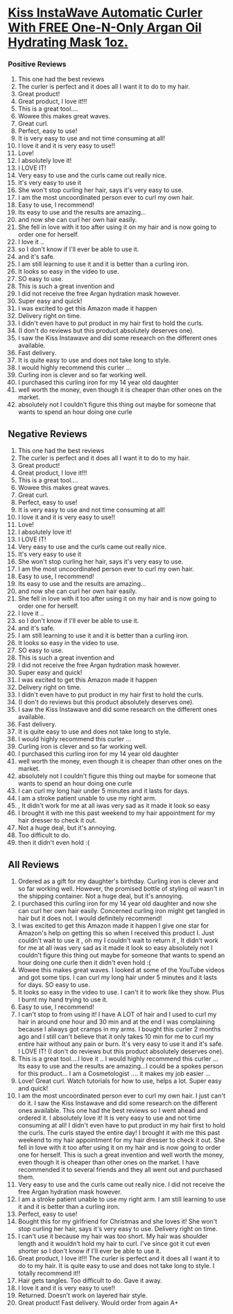 # [Kiss InstaWave Automatic Curler With FREE One-N-Only Argan Oil Hydrating Mask 1oz.](https://products.checkmycream.com/products/Kiss-InstaWave-Automatic-Curler-With-FREE-One-N-Only-Argan-Oil-Hydrating-Mask-1oz..html)

### Positive Reviews

<ol>
      <li>This one had the best reviews</li>
      <li>The curler is perfect and it does all I want it to do to my hair.</li>
      <li>Great product!  </li>
      <li>Great product, I love it!!!</li>
      <li>This is a great tool....</li>
      <li>Wowee this makes great waves.</li>
      <li>Great curl.</li>
      <li>Perfect, easy to use!</li>
      <li>It is very easy to use and not time consuming at all!</li>
      <li>I love it and it is very easy to use!!</li>
      <li>Love!</li>
      <li>I absolutely love it!</li>
      <li>I LOVE IT!</li>
      <li>Very easy to use and the curls came out really nice.</li>
      <li>It&#x27;s very easy to use it</li>
      <li>She won&#x27;t stop curling her hair, says it&#x27;s very easy to use.  </li>
      <li>I am the most uncoordinated person ever to curl my own hair.</li>
      <li>Easy to use, I recommend!</li>
      <li>Its easy to use and the results are amazing...</li>
      <li>and now she can curl her own hair easily.</li>
      <li>She fell in love with it too after using it on my hair and is now going to order one for herself.</li>
      <li>I love it ..  </li>
      <li>so I don&#x27;t know if I&#x27;ll ever be able to use it.</li>
      <li>and it&#x27;s safe.</li>
      <li>I am still learning to use it and it is better than a curling iron.</li>
      <li>It looks so easy in the video to use.  </li>
      <li>SO easy to use.</li>
      <li>This is such a great invention and</li>
      <li>I did not receive the free Argan hydration mask however.</li>
      <li>Super easy and quick!</li>
      <li>I was excited to get this Amazon made it happen</li>
      <li>Delivery right on time.</li>
      <li>I didn&#x27;t even have to put product in my hair first to hold the curls.</li>
      <li>(I don&#x27;t do reviews but this product absolutely deserves one).</li>
      <li>I saw the Kiss Instawave and did some research on the different ones available.</li>
      <li>Fast delivery.  </li>
      <li>It is quite easy to use and does not take long to style.</li>
      <li>I would highly recommend this curler ...</li>
      <li>Curling iron is clever and so far working well.</li>
      <li>I  purchased this curling iron for my 14 year old daughter</li>
      <li>well worth the money, even though it is cheaper than other ones on the market.</li>
      <li>absolutely not I couldn&#x27;t figure this thing out maybe for someone that wants to spend an hour doing one curle</li>
</ol>


<h2>Negative Reviews</h2>
<ol>
<li> This one had the best reviews</li>
<li> The curler is perfect and it does all I want it to do to my hair.</li>
<li> Great product!  </li>
<li> Great product, I love it!!!</li>
<li> This is a great tool....</li>
<li> Wowee this makes great waves.</li>
<li> Great curl.</li>
<li> Perfect, easy to use!</li>
<li> It is very easy to use and not time consuming at all!</li>
<li> I love it and it is very easy to use!!</li>
<li> Love!</li>
<li> I absolutely love it!</li>
<li> I LOVE IT!</li>
<li> Very easy to use and the curls came out really nice.</li>
<li> It&#x27;s very easy to use it</li>
<li> She won&#x27;t stop curling her hair, says it&#x27;s very easy to use.  </li>
<li> I am the most uncoordinated person ever to curl my own hair.</li>
<li> Easy to use, I recommend!</li>
<li> Its easy to use and the results are amazing...</li>
<li> and now she can curl her own hair easily.</li>
<li> She fell in love with it too after using it on my hair and is now going to order one for herself.</li>
<li> I love it ..  </li>
<li> so I don&#x27;t know if I&#x27;ll ever be able to use it.</li>
<li> and it&#x27;s safe.</li>
<li> I am still learning to use it and it is better than a curling iron.</li>
<li> It looks so easy in the video to use.  </li>
<li> SO easy to use.</li>
<li> This is such a great invention and</li>
<li> I did not receive the free Argan hydration mask however.</li>
<li> Super easy and quick!</li>
<li> I was excited to get this Amazon made it happen</li>
<li> Delivery right on time.</li>
<li> I didn&#x27;t even have to put product in my hair first to hold the curls.</li>
<li> (I don&#x27;t do reviews but this product absolutely deserves one).</li>
<li> I saw the Kiss Instawave and did some research on the different ones available.</li>
<li> Fast delivery.  </li>
<li> It is quite easy to use and does not take long to style.</li>
<li> I would highly recommend this curler ...</li>
<li> Curling iron is clever and so far working well.</li>
<li> I  purchased this curling iron for my 14 year old daughter</li>
<li> well worth the money, even though it is cheaper than other ones on the market.</li>
<li> absolutely not I couldn&#x27;t figure this thing out maybe for someone that wants to spend an hour doing one curle</li>
<li> I can curl my long  hair under 5 minutes and it lasts for days.</li>
<li> I am a stroke patient unable to use my right arm.</li>
<li> , It didn&#x27;t work for me at all iwas very sad as it made it look so easy</li>
<li> I brought it with me this past weekend to my hair appointment for my hair dresser to check it out.</li>
<li> Not a huge deal, but it&#x27;s annoying.</li>
<li> Too difficult to do.</li>
<li> then it didn&#x27;t even hold :(</li>
</ol>

<h2>All Reviews</h2>

<ol>
    <li> Ordered as a gift for my daughter&#x27;s birthday. Curling iron is clever and so far working well. However, the promised bottle of styling oil wasn&#x27;t in the shipping container. Not a huge deal, but it&#x27;s annoying.</li>
    <li> I  purchased this curling iron for my 14 year old daughter and now she can curl her own hair easily. Concerned curling iron might get tangled in hair but it does not. I would definitely recommend!</li>
    <li> I was excited to get this Amazon made it happen I give one star for Amazon&#x27;s help on getting this so when I received this product I. Just couldn&#x27;t wait to use it , oh my I couldn&#x27;t wait to return it , It didn&#x27;t work for me at all iwas very sad as it made it look so easy absolutely not I couldn&#x27;t figure this thing out maybe for someone that wants to spend an hour doing one curle then it didn&#x27;t even hold :(</li>
    <li> Wowee this makes great waves. I looked at some of the YouTube videos and got some tips. I can curl my long  hair under 5 minutes and it lasts for days. SO easy to use.</li>
    <li> It looks so easy in the video to use.  I can&#x27;t it to work like they show. Plus I burnt my hand trying to use it.</li>
    <li> Easy to use, I recommend!</li>
    <li> I can&#x27;t stop to from using it! I have A LOT of hair and I used to curl my hair in around one hour and 30 min and at the end I was complaining because I always got cramps in my arms. I bought this curler 2 months ago and I still can&#x27;t believe that it only takes 10 min for me to curl my entire hair without any pain or burn. It&#x27;s very easy to use it and it&#x27;s safe. I LOVE IT! (I don&#x27;t do reviews but this product absolutely deserves one).</li>
    <li> This is a great tool....I love it ..  I would highly recommend this curler ... Its easy to use and the results are amazing...I could be a spokes person for this product... I am a Cosmetologist .... it makes my job easier ...</li>
    <li> Love! Great curl. Watch tutorials for how to use, helps a lot. Super easy and quick!</li>
    <li> I am the most uncoordinated person ever to curl my own hair. I just can&#x27;t do it. I saw the Kiss Instawave and did some research on the different ones available. This one had the best reviews so I went ahead and ordered it. I absolutely love it! It is very easy to use and not time consuming at all! I didn&#x27;t even have to put product in my hair first to hold the curls. The curls stayed the entire day! I brought it with me this past weekend to my hair appointment for my hair dresser to check it out. She fell in love with it too after using it on my hair and is now going to order one for herself. This is such a great invention and well worth the money, even though it is cheaper than other ones on the market. I have recommended it to several friends and they all went out and purchased them.</li>
    <li> Very easy to use and the curls came out really nice. I did not receive the free Argan hydration mask however.</li>
    <li> I am a stroke patient unable to use my right arm. I am still learning to use it and it is better than a curling iron.</li>
    <li> Perfect, easy to use!</li>
    <li> Bought this for my girlfriend for Christmas and she loves it! She won&#x27;t stop curling her hair, says it&#x27;s very easy to use.  Delivery right on time.</li>
    <li> I can&#x27;t use it because my hair was too short. My hair was shoulder length and it wouldn&#x27;t hold my hair to curl. I&#x27;ve since got it cut even shorter so I don&#x27;t know if I&#x27;ll ever be able to use it.</li>
    <li> Great product, I love it!!! The curler is perfect and it does all I want it to do to my hair. It is quite easy to use and does not take long to style. I totally recommend it!!</li>
    <li> Hair gets tangles. Too difficult to do. Gave it away.</li>
    <li> I love it and it is very easy to use!!</li>
    <li> Returned. Doesn&#x27;t work on layered hair style.</li>
    <li> Great product!  Fast delivery.  Would order from again  A+</li>
</ol>




